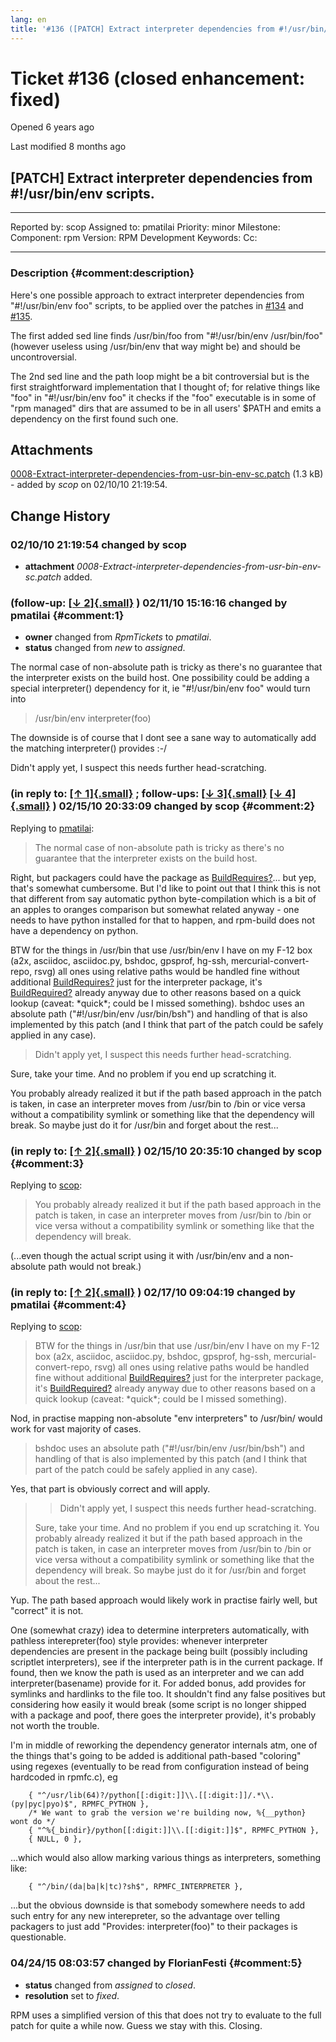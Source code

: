 ```yaml
---
lang: en
title: '#136 ([PATCH] Extract interpreter dependencies from #!/usr/bin/env scripts.) - rpm - Trac'
---
```


Ticket \#136 (closed enhancement: fixed)
========================================

Opened 6 years ago

Last modified 8 months ago

\[PATCH\] Extract interpreter dependencies from \#!/usr/bin/env scripts.
------------------------------------------------------------------------

  -------------- ------- -------------- -----------------
  Reported by:   scop    Assigned to:   pmatilai
  Priority:      minor   Milestone:     
  Component:     rpm     Version:       RPM Development
  Keywords:              Cc:            
                                        
  -------------- ------- -------------- -----------------

### Description {#comment:description}

Here\'s one possible approach to extract interpreter dependencies from
\"\#!/usr/bin/env foo\" scripts, to be applied over the patches in
[\#134](134 "[PATCH] Allow whitespace between #! and the interpreter. (closed)")
and
[\#135](135 "[PATCH] Emit dependencies only to interpreters with absolute paths. (closed)").

The first added sed line finds /usr/bin/foo from \"\#!/usr/bin/env
/usr/bin/foo\" (however useless using /usr/bin/env that way might be)
and should be uncontroversial.

The 2nd sed line and the path loop might be a bit controversial but is
the first straightforward implementation that I thought of; for relative
things like \"foo\" in \"\#!/usr/bin/env foo\" it checks if the \"foo\"
executable is in some of \"rpm managed\" dirs that are assumed to be in
all users\' \$PATH and emits a dependency on the first found such one.

Attachments
-----------

[0008-Extract-interpreter-dependencies-from-usr-bin-env-sc.patch](/attachment/ticket/136/0008-Extract-interpreter-dependencies-from-usr-bin-env-sc.patch "View attachment")
(1.3 kB) - added by *scop* on 02/10/10 21:19:54.

Change History
--------------

### 02/10/10 21:19:54 changed by scop

-   **attachment**
    *0008-Extract-interpreter-dependencies-from-usr-bin-env-sc.patch*
    added.

### (follow-up: [[↓ 2]{.small}](#comment:2) ) 02/11/10 15:16:16 changed by pmatilai {#comment:1}

-   **owner** changed from *RpmTickets* to *pmatilai*.
-   **status** changed from *new* to *assigned*.

The normal case of non-absolute path is tricky as there\'s no guarantee
that the interpreter exists on the build host. One possibility could be
adding a special interpreter() dependency for it, ie \"\#!/usr/bin/env
foo\" would turn into

> /usr/bin/env interpreter(foo)

The downside is of course that I dont see a sane way to automatically
add the matching interpreter() provides :-/

Didn\'t apply yet, I suspect this needs further head-scratching.

### (in reply to: [[↑ 1]{.small}](#comment:1) ; follow-ups: [[↓ 3]{.small}](#comment:3) [[↓ 4]{.small}](#comment:4) ) 02/15/10 20:33:09 changed by scop {#comment:2}

Replying to [pmatilai](136#comment:1 "Comment 1 for ticket:136"):

> The normal case of non-absolute path is tricky as there\'s no
> guarantee that the interpreter exists on the build host.

Right, but packagers could have the package as
[BuildRequires?](/BuildRequires)\... but yep, that\'s somewhat
cumbersome. But I\'d like to point out that I think this is not that
different from say automatic python byte-compilation which is a bit of
an apples to oranges comparison but somewhat related anyway - one needs
to have python installed for that to happen, and rpm-build does not have
a dependency on python.

BTW for the things in /usr/bin that use /usr/bin/env I have on my F-12
box (a2x, asciidoc, asciidoc.py, bshdoc, gpsprof, hg-ssh,
mercurial-convert-repo, rsvg) all ones using relative paths would be
handled fine without additional [BuildRequires?](/BuildRequires) just
for the interpreter package, it\'s [BuildRequired?](/BuildRequired)
already anyway due to other reasons based on a quick lookup (caveat:
\*quick\*; could be I missed something). bshdoc uses an absolute path
(\"\#!/usr/bin/env /usr/bin/bsh\") and handling of that is also
implemented by this patch (and I think that part of the patch could be
safely applied in any case).

> Didn\'t apply yet, I suspect this needs further head-scratching.

Sure, take your time. And no problem if you end up scratching it.

You probably already realized it but if the path based approach in the
patch is taken, in case an interpreter moves from /usr/bin to /bin or
vice versa without a compatibility symlink or something like that the
dependency will break. So maybe just do it for /usr/bin and forget about
the rest\...

### (in reply to: [[↑ 2]{.small}](#comment:2) ) 02/15/10 20:35:10 changed by scop {#comment:3}

Replying to [scop](136#comment:2 "Comment 2 for ticket:136"):

> You probably already realized it but if the path based approach in the
> patch is taken, in case an interpreter moves from /usr/bin to /bin or
> vice versa without a compatibility symlink or something like that the
> dependency will break.

(\...even though the actual script using it with /usr/bin/env and a
non-absolute path would not break.)

### (in reply to: [[↑ 2]{.small}](#comment:2) ) 02/17/10 09:04:19 changed by pmatilai {#comment:4}

Replying to [scop](136#comment:2 "Comment 2 for ticket:136"):

> BTW for the things in /usr/bin that use /usr/bin/env I have on my F-12
> box (a2x, asciidoc, asciidoc.py, bshdoc, gpsprof, hg-ssh,
> mercurial-convert-repo, rsvg) all ones using relative paths would be
> handled fine without additional [BuildRequires?](/BuildRequires) just
> for the interpreter package, it\'s [BuildRequired?](/BuildRequired)
> already anyway due to other reasons based on a quick lookup (caveat:
> \*quick\*; could be I missed something).

Nod, in practise mapping non-absolute \"env interpreters\" to /usr/bin/
would work for vast majority of cases.

> bshdoc uses an absolute path (\"\#!/usr/bin/env /usr/bin/bsh\") and
> handling of that is also implemented by this patch (and I think that
> part of the patch could be safely applied in any case).

Yes, that part is obviously correct and will apply.

> > Didn\'t apply yet, I suspect this needs further head-scratching.
>
> Sure, take your time. And no problem if you end up scratching it. You
> probably already realized it but if the path based approach in the
> patch is taken, in case an interpreter moves from /usr/bin to /bin or
> vice versa without a compatibility symlink or something like that the
> dependency will break. So maybe just do it for /usr/bin and forget
> about the rest\...

Yup. The path based approach would likely work in practise fairly well,
but \"correct\" it is not.

One (somewhat crazy) idea to determine interpreters automatically, with
pathless interepreter(foo) style provides: whenever interpreter
dependencies are present in the package being built (possibly including
scriptlet interpreters), see if the interpreter path is in the current
package. If found, then we know the path is used as an interpreter and
we can add interpreter(basename) provide for it. For added bonus, add
provides for symlinks and hardlinks to the file too. It shouldn\'t find
any false positives but considering how easily it would break (some
script is no longer shipped with a package and poof, there goes the
interpreter provide), it\'s probably not worth the trouble.

I\'m in middle of reworking the dependency generator internals atm, one
of the things that\'s going to be added is additional path-based
\"coloring\" using regexes (eventually to be read from configuration
instead of being hardcoded in rpmfc.c), eg

        { "^/usr/lib(64)?/python[[:digit:]]\\.[[:digit:]]/.*\\.(py|pyc|pyo)$", RPMFC_PYTHON },
        /* We want to grab the version we're building now, %{__python} wont do */
        { "^%{_bindir}/python[[:digit:]]\\.[[:digit:]]$", RPMFC_PYTHON },
        { NULL, 0 },

\...which would also allow marking various things as interpreters,
something like:

        { "^/bin/(da|ba|k|tc)?sh$", RPMFC_INTERPRETER },

\...but the obvious downside is that somebody somewhere needs to add
such entry for any new interepreter, so the advantage over telling
packagers to just add \"Provides: interpreter(foo)\" to their packages
is questionable.

### 04/24/15 08:03:57 changed by FlorianFesti {#comment:5}

-   **status** changed from *assigned* to *closed*.
-   **resolution** set to *fixed*.

RPM uses a simplified version of this that does not try to evaluate to
the full patch for quite a while now. Guess we stay with this. Closing.
